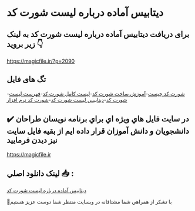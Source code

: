 # دیتابیس آماده درباره لیست شورت کد

## برای دریافت دیتابیس آماده درباره لیست شورت کد به لینک زیر بروید 👇

https://magicfile.ir/?p=2090

## تگ های فایل

-[شورت کد چیست](https://magicfile.ir/product/%d8%af%d9%8a%d8%aa%d8%a7%d8%a8%d9%8a%d8%b3-%d8%a2%d9%85%d8%a7%d8%af%d9%87-%d8%af%d8%b1%d8%a8%d8%a7%d8%b1%d9%87-%d9%84%db%8c%d8%b3%d8%aa-%d8%b4%d9%88%d8%b1%d8%aa-%da%a9%d8%af/)-[آموزش ساخت شورت کد](https://magicfile.ir/product/%d8%af%d9%8a%d8%aa%d8%a7%d8%a8%d9%8a%d8%b3-%d8%a2%d9%85%d8%a7%d8%af%d9%87-%d8%af%d8%b1%d8%a8%d8%a7%d8%b1%d9%87-%d9%84%db%8c%d8%b3%d8%aa-%d8%b4%d9%88%d8%b1%d8%aa-%da%a9%d8%af/)-[لیست کامل شورت کد](https://magicfile.ir/product/%d8%af%d9%8a%d8%aa%d8%a7%d8%a8%d9%8a%d8%b3-%d8%a2%d9%85%d8%a7%d8%af%d9%87-%d8%af%d8%b1%d8%a8%d8%a7%d8%b1%d9%87-%d9%84%db%8c%d8%b3%d8%aa-%d8%b4%d9%88%d8%b1%d8%aa-%da%a9%d8%af/)-[فهرست لیست شورت کد](https://magicfile.ir/product/%d8%af%d9%8a%d8%aa%d8%a7%d8%a8%d9%8a%d8%b3-%d8%a2%d9%85%d8%a7%d8%af%d9%87-%d8%af%d8%b1%d8%a8%d8%a7%d8%b1%d9%87-%d9%84%db%8c%d8%b3%d8%aa-%d8%b4%d9%88%d8%b1%d8%aa-%da%a9%d8%af/)-[دیتابیس لیست شورت کد](https://magicfile.ir/product/%d8%af%d9%8a%d8%aa%d8%a7%d8%a8%d9%8a%d8%b3-%d8%a2%d9%85%d8%a7%d8%af%d9%87-%d8%af%d8%b1%d8%a8%d8%a7%d8%b1%d9%87-%d9%84%db%8c%d8%b3%d8%aa-%d8%b4%d9%88%d8%b1%d8%aa-%da%a9%d8%af/)-[شورت کد نرم افزار](https://magicfile.ir/product/%d8%af%d9%8a%d8%aa%d8%a7%d8%a8%d9%8a%d8%b3-%d8%a2%d9%85%d8%a7%d8%af%d9%87-%d8%af%d8%b1%d8%a8%d8%a7%d8%b1%d9%87-%d9%84%db%8c%d8%b3%d8%aa-%d8%b4%d9%88%d8%b1%d8%aa-%da%a9%d8%af/)

## ✔️ در سايت فايل هاي ويژه اي براي برنامه نويسان طراحان دانشجويان و دانش آموزان قرار داده ايم از بقيه فايل سايت نيز ديدن فرماييد

https://magicfile.ir


## لينک دانلود اصلي 📥 :

[دیتابیس آماده درباره لیست شورت کد](https://magicfile.ir/product/%d8%af%d9%8a%d8%aa%d8%a7%d8%a8%d9%8a%d8%b3-%d8%a2%d9%85%d8%a7%d8%af%d9%87-%d8%af%d8%b1%d8%a8%d8%a7%d8%b1%d9%87-%d9%84%db%8c%d8%b3%d8%aa-%d8%b4%d9%88%d8%b1%d8%aa-%da%a9%d8%af/) 


🙏با تشکر از همراهي شما مشتاقانه در وبسایت منتظر شما دوست عزیز هستیم

